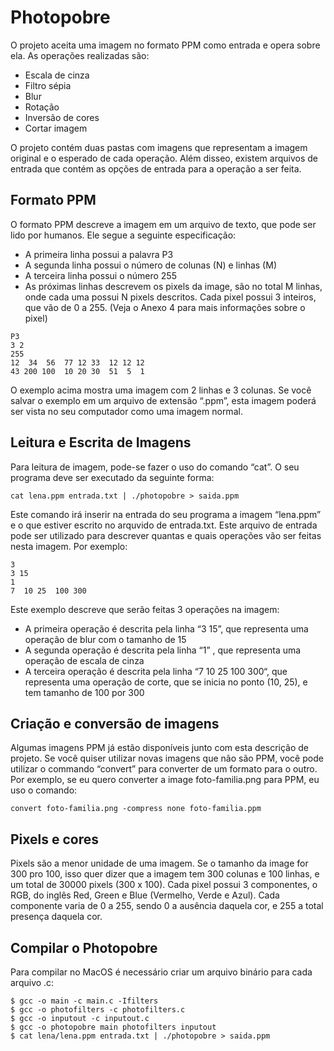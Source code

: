 # Photopobre
O projeto aceita uma imagem no formato PPM como entrada e opera sobre ela.
As operações realizadas são:
- Escala de cinza
- Filtro sépia
- Blur
- Rotação
- Inversão de cores
- Cortar imagem

O projeto contém duas pastas com imagens que representam a imagem original e o
esperado de cada operação. Além disseo, existem arquivos de entrada que contém
as opções de entrada para a operação a ser feita.

Formato PPM
------
O formato PPM descreve a imagem em um arquivo de texto,
que pode ser lido por humanos. Ele segue a seguinte especificação:
- A primeira linha possui a palavra P3
- A segunda linha possui o número de colunas (N) e linhas (M)
- A terceira linha possui o número 255
- As próximas linhas descrevem os pixels da image, são no total M linhas,
  onde cada uma possui N pixels descritos. Cada pixel possui 3 inteiros,
  que vão de 0 a 255. (Veja o Anexo 4 para mais informações sobre o pixel)

```
P3
3 2
255
12  34  56  77 12 33  12 12 12
43 200 100  10 20 30  51  5  1
```

O exemplo acima mostra uma imagem com 2 linhas e 3 colunas.
Se você salvar o exemplo em um arquivo de extensão “.ppm”,
esta imagem poderá ser vista no seu computador como uma imagem normal.


Leitura e Escrita de Imagens
------
Para leitura de imagem, pode-se fazer o uso do comando “cat”.
O seu programa deve ser executado da seguinte forma:

```
cat lena.ppm entrada.txt | ./photopobre > saida.ppm
```
Este comando irá inserir na entrada do seu programa a imagem “lena.ppm”
e o que estiver escrito no arquvido de entrada.txt.
Este arquivo de entrada pode ser utilizado para descrever quantas e quais
operações vão ser feitas nesta imagem. Por exemplo:

```
3
3 15
1
7  10 25  100 300
```

Este exemplo descreve que serão feitas 3 operações na imagem:
- A primeira operação é descrita pela linha “3 15”,
  que representa uma operação de blur com o tamanho de 15
- A segunda operação é descrita pela linha “1” ,
  que representa uma operação de escala de cinza
- A terceira operação é descrita pela linha “7  10 25  100 300“,
  que representa uma operação de corte, que se inicia no ponto (10, 25),
 e tem tamanho de 100 por 300


Criação e conversão de imagens
------
Algumas imagens PPM já estão disponíveis junto com esta descrição de projeto.
Se você quiser utilizar novas imagens que não são PPM,
você pode utilizar o commando “convert” para converter de um formato para o
outro.
Por exemplo, se eu quero converter a image foto-familia.png para PPM,
eu uso o comando:
```
convert foto-familia.png -compress none foto-familia.ppm
```

Pixels e cores
------
Pixels são a menor unidade de uma imagem.
Se o tamanho da image for 300 pro 100, isso quer dizer que a imagem tem
300 colunas e 100 linhas, e um total de 30000 pixels (300 x 100).
Cada pixel possui 3 componentes,
o RGB, do inglês Red, Green e Blue (Vermelho, Verde e Azul).
Cada componente varia de 0 a 255, sendo 0 a ausência daquela cor,
e 255 a total presença daquela cor.


Compilar o Photopobre
------
Para compilar no MacOS é necessário criar um arquivo binário para cada arquivo .c:

```
$ gcc -o main -c main.c -Ifilters
$ gcc -o photofilters -c photofilters.c
$ gcc -o inputout -c inputout.c
$ gcc -o photopobre main photofilters inputout
$ cat lena/lena.ppm entrada.txt | ./photopobre > saida.ppm

```

